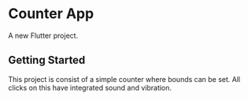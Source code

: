 # Counter App

A new Flutter project.

## Getting Started

This project is consist of a simple counter where bounds can be set.
All clicks on this have integrated sound and vibration. 
